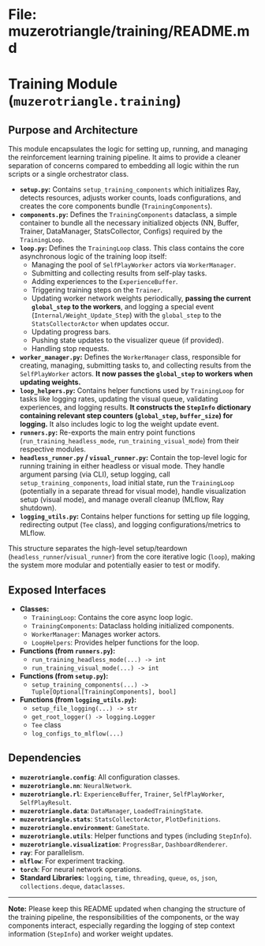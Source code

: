 # File: muzerotriangle/training/README.md
# Training Module (`muzerotriangle.training`)

## Purpose and Architecture

This module encapsulates the logic for setting up, running, and managing the reinforcement learning training pipeline. It aims to provide a cleaner separation of concerns compared to embedding all logic within the run scripts or a single orchestrator class.

-   **`setup.py`:** Contains `setup_training_components` which initializes Ray, detects resources, adjusts worker counts, loads configurations, and creates the core components bundle (`TrainingComponents`).
-   **`components.py`:** Defines the `TrainingComponents` dataclass, a simple container to bundle all the necessary initialized objects (NN, Buffer, Trainer, DataManager, StatsCollector, Configs) required by the `TrainingLoop`.
-   **`loop.py`:** Defines the `TrainingLoop` class. This class contains the core asynchronous logic of the training loop itself:
    -   Managing the pool of `SelfPlayWorker` actors via `WorkerManager`.
    -   Submitting and collecting results from self-play tasks.
    -   Adding experiences to the `ExperienceBuffer`.
    -   Triggering training steps on the `Trainer`.
    -   Updating worker network weights periodically, **passing the current `global_step` to the workers**, and logging a special event (`Internal/Weight_Update_Step`) with the `global_step` to the `StatsCollectorActor` when updates occur.
    -   Updating progress bars.
    -   Pushing state updates to the visualizer queue (if provided).
    -   Handling stop requests.
-   **`worker_manager.py`:** Defines the `WorkerManager` class, responsible for creating, managing, submitting tasks to, and collecting results from the `SelfPlayWorker` actors. **It now passes the `global_step` to workers when updating weights.**
-   **`loop_helpers.py`:** Contains helper functions used by `TrainingLoop` for tasks like logging rates, updating the visual queue, validating experiences, and logging results. **It constructs the `StepInfo` dictionary containing relevant step counters (`global_step`, `buffer_size`) for logging.** It also includes logic to log the weight update event.
-   **`runners.py`:** Re-exports the main entry point functions (`run_training_headless_mode`, `run_training_visual_mode`) from their respective modules.
-   **`headless_runner.py` / `visual_runner.py`:** Contain the top-level logic for running training in either headless or visual mode. They handle argument parsing (via CLI), setup logging, call `setup_training_components`, load initial state, run the `TrainingLoop` (potentially in a separate thread for visual mode), handle visualization setup (visual mode), and manage overall cleanup (MLflow, Ray shutdown).
-   **`logging_utils.py`:** Contains helper functions for setting up file logging, redirecting output (`Tee` class), and logging configurations/metrics to MLflow.

This structure separates the high-level setup/teardown (`headless_runner`/`visual_runner`) from the core iterative logic (`loop`), making the system more modular and potentially easier to test or modify.

## Exposed Interfaces

-   **Classes:**
    -   `TrainingLoop`: Contains the core async loop logic.
    -   `TrainingComponents`: Dataclass holding initialized components.
    -   `WorkerManager`: Manages worker actors.
    -   `LoopHelpers`: Provides helper functions for the loop.
-   **Functions (from `runners.py`):**
    -   `run_training_headless_mode(...) -> int`
    -   `run_training_visual_mode(...) -> int`
-   **Functions (from `setup.py`):**
    -   `setup_training_components(...) -> Tuple[Optional[TrainingComponents], bool]`
-   **Functions (from `logging_utils.py`):**
    -   `setup_file_logging(...) -> str`
    -   `get_root_logger() -> logging.Logger`
    -   `Tee` class
    -   `log_configs_to_mlflow(...)`

## Dependencies

-   **`muzerotriangle.config`**: All configuration classes.
-   **`muzerotriangle.nn`**: `NeuralNetwork`.
-   **`muzerotriangle.rl`**: `ExperienceBuffer`, `Trainer`, `SelfPlayWorker`, `SelfPlayResult`.
-   **`muzerotriangle.data`**: `DataManager`, `LoadedTrainingState`.
-   **`muzerotriangle.stats`**: `StatsCollectorActor`, `PlotDefinitions`.
-   **`muzerotriangle.environment`**: `GameState`.
-   **`muzerotriangle.utils`**: Helper functions and types (including `StepInfo`).
-   **`muzerotriangle.visualization`**: `ProgressBar`, `DashboardRenderer`.
-   **`ray`**: For parallelism.
-   **`mlflow`**: For experiment tracking.
-   **`torch`**: For neural network operations.
-   **Standard Libraries:** `logging`, `time`, `threading`, `queue`, `os`, `json`, `collections.deque`, `dataclasses`.

---

**Note:** Please keep this README updated when changing the structure of the training pipeline, the responsibilities of the components, or the way components interact, especially regarding the logging of step context information (`StepInfo`) and worker weight updates.